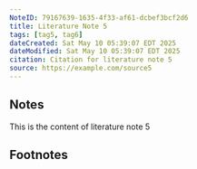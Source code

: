 ```yaml
---
NoteID: 79167639-1635-4f33-af61-dcbef3bcf2d6
title: Literature Note 5
tags: [tag5, tag6]
dateCreated: Sat May 10 05:39:07 EDT 2025
dateModified: Sat May 10 05:39:07 EDT 2025
citation: Citation for literature note 5
source: https://example.com/source5
---
```


## Notes
This is the content of literature note 5

## Footnotes

